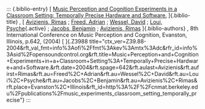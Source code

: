::: {.biblio-entry}
[ [Music Perception and Cognition Experiments in a Classroom Setting:
Temporally Precise Hardware and
Software.](publications/music_experiments_classroom_setting_temporally_precise)
]{.biblio-title} , [ [Avizienis, Rimas](publications/author/Avizienis) ;
[Freed, Adrian](publications/author/Freed) ; [Wessel,
David](publications/author/Wessel) ; [Loui,
Psyche](publications/author/Loui){.active} ; [Jacobs,
Benjamin](publications/author/Jacobs) ; [Avizienis,
Rimas](publications/author/Avizienis) ]{.biblio-authors} , 8th
International Conference on Music Perception and Cognition, Evanston,
Illinois, p.642, (2004) [ ]{.Z3988
title="ctx_ver=Z39.88-2004&rft_val_fmt=info%3Aofi%2Ffmt%3Akev%3Amtx%3Adc&rfr_id=info%3Asid%2Fopensoundcontrol.org&rft.title=Music+Perception+and+Cognition+Experiments+in+a+Classroom+Setting%3A+Temporally+Precise+Hardware+and+Software.&rft.date=2004&rft.spage=642&rft.aulast=Avizienis&rft.aufirst=Rimas&rft.au=Freed%2C+Adrian&rft.au=Wessel%2C+David&rft.au=Loui%2C+Psyche&rft.au=Jacobs%2C+Benjamin&rft.au=Avizienis%2C+Rimas&rft.place=Evanston%2C+Illinois&rft_id=http%3A%2F%2Fcnmat.berkeley.edu%2Fpublications%2Fmusic_experiments_classroom_setting_temporally_precise"}
:::
